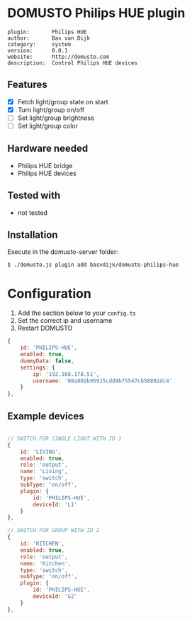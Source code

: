 # DOMUSTO Philips HUE plugin

```
plugin:       Philips HUE
author:       Bas van Dijk
category:     system
version:      0.0.1
website:      http://domusto.com
description:  Control Philips HUE devices
```

## Features
- [x] Fetch light/group state on start
- [x] Turn light/group on/off
- [ ] Set light/group brightness
- [ ] Set light/group color

## Hardware needed
- Philips HUE bridge
- Philips HUE devices

## Tested with
- not tested

## Installation

Execute in the domusto-server folder:
```sh
$ ./domusto.js plugin add basvdijk/domusto-philips-hue
```

# Configuration

1. Add the section below to your `config.ts`
2. Set the correct ip and username
3. Restart DOMUSTO

```js
{
    id: 'PHILIPS-HUE',
    enabled: true,
    dummyData: false,
    settings: {
        ip: '192.168.178.51',
        username: '08a902b95915cdd9b75547cb50892dc4'
    }
},
```

## Example devices
```js

// SWITCH FOR SINGLE LIGHT WITH ID 1
{
    id: 'LIVING',
    enabled: true,
    role: 'output',
    name: 'Living',
    type: 'switch',
    subType: 'on/off',
    plugin: {
        id: 'PHILIPS-HUE',
        deviceId: 'L1'
    }
},

// SWITCH FOR GROUP WITH ID 2
{
    id: 'KITCHEN',
    enabled: true,
    role: 'output',
    name: 'Kitchen',
    type: 'switch',
    subType: 'on/off',
    plugin: {
        id: 'PHILIPS-HUE',
        deviceId: 'G2'
    }
},
